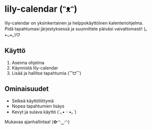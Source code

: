 # lily-calendar (ᵔᴥᵔ)

lily-calendar on yksinkertainen ja helppokäyttöinen kalenteriohjelma.  
Pidä tapahtumasi järjestyksessä ja suunnittele päiväsi vaivattomasti! (｡•ᴗ•｡)♡

## Käyttö

1. Asenna ohjelma
2. Käynnistä lily-calendar
3. Lisää ja hallitse tapahtumia (⁀ᗢ⁀)

## Ominaisuudet

- Selkeä käyttöliittymä
- Nopea tapahtumien lisäys
- Kevyt ja sulava käyttö (´｡• ᵕ •｡`)

Mukavaa ajanhallintaa! (✿◠‿◠)